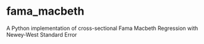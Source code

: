 # fama_macbeth
A Python implementation of  cross-sectional Fama Macbeth Regression with Newey-West Standard Error
